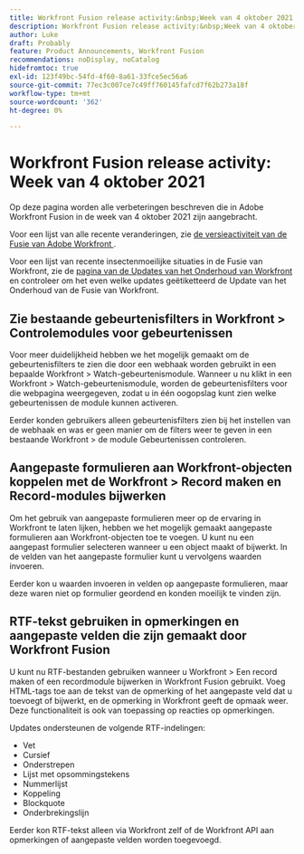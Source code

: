 ```yaml
---
title: Workfront Fusion release activity:&nbsp;Week van 4 oktober 2021
description: Workfront Fusion release activity:&nbsp;Week van 4 oktober 2021
author: Luke
draft: Probably
feature: Product Announcements, Workfront Fusion
recommendations: noDisplay, noCatalog
hidefromtoc: true
exl-id: 123f49bc-54fd-4f60-8a61-33fce5ec56a6
source-git-commit: 77ec3c007ce7c49ff760145fafcd7f62b273a18f
workflow-type: tm+mt
source-wordcount: '362'
ht-degree: 0%

---
```


# Workfront Fusion release activity: Week van 4 oktober 2021

Op deze pagina worden alle verbeteringen beschreven die in Adobe Workfront Fusion in de week van 4 oktober 2021 zijn aangebracht.

Voor een lijst van alle recente veranderingen, zie [ de versieactiviteit van de Fusie van Adobe Workfront ](/help/workfront-fusion/fusion-product-releases/fusion-release-activity.md).

Voor een lijst van recente insectenmoeilijke situaties in de Fusie van Workfront, zie de [ pagina van de Updates van het Onderhoud van Workfront ](https://experienceleague.adobe.com/docs/workfront-known-issues/releases/current-updates.html?lang=nl-NL) en controleer om het even welke updates geëtiketteerd de Update van het Onderhoud van de Fusie van Workfront.

## Zie bestaande gebeurtenisfilters in Workfront > Controlemodules voor gebeurtenissen

Voor meer duidelijkheid hebben we het mogelijk gemaakt om de gebeurtenisfilters te zien die door een webhaak worden gebruikt in een bepaalde Workfront > Watch-gebeurtenismodule. Wanneer u nu klikt in een Workfront > Watch-gebeurtenismodule, worden de gebeurtenisfilters voor die webpagina weergegeven, zodat u in één oogopslag kunt zien welke gebeurtenissen de module kunnen activeren.

Eerder konden gebruikers alleen gebeurtenisfilters zien bij het instellen van de webhaak en was er geen manier om de filters weer te geven in een bestaande Workfront > de module Gebeurtenissen controleren.

## Aangepaste formulieren aan Workfront-objecten koppelen met de Workfront > Record maken en Record-modules bijwerken

Om het gebruik van aangepaste formulieren meer op de ervaring in Workfront te laten lijken, hebben we het mogelijk gemaakt aangepaste formulieren aan Workfront-objecten toe te voegen. U kunt nu een aangepast formulier selecteren wanneer u een object maakt of bijwerkt. In de velden van het aangepaste formulier kunt u vervolgens waarden invoeren.

Eerder kon u waarden invoeren in velden op aangepaste formulieren, maar deze waren niet op formulier geordend en konden moeilijk te vinden zijn.


## RTF-tekst gebruiken in opmerkingen en aangepaste velden die zijn gemaakt door Workfront Fusion

U kunt nu RTF-bestanden gebruiken wanneer u Workfront > Een record maken of een recordmodule bijwerken in Workfront Fusion gebruikt. Voeg HTML-tags toe aan de tekst van de opmerking of het aangepaste veld dat u toevoegt of bijwerkt, en de opmerking in Workfront geeft de opmaak weer. Deze functionaliteit is ook van toepassing op reacties op opmerkingen.

Updates ondersteunen de volgende RTF-indelingen:

* Vet
* Cursief
* Onderstrepen
* Lijst met opsommingstekens
* Nummerlijst
* Koppeling
* Blockquote
* Onderbrekingslijn

Eerder kon RTF-tekst alleen via Workfront zelf of de Workfront API aan opmerkingen of aangepaste velden worden toegevoegd.
